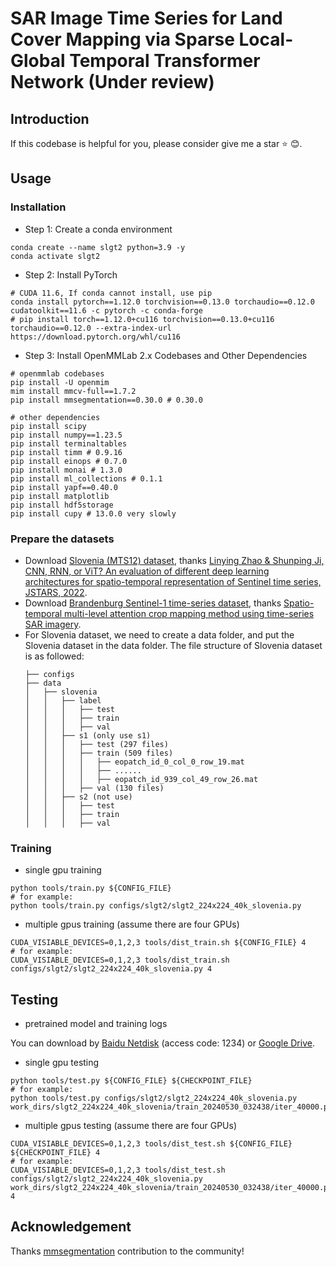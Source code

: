# SAR Image Time Series for Land Cover Mapping via Sparse Local-Global Temporal Transformer Network (Under review)

## Introduction
<!-- Due to the effective embedding of temporal information, time-series SAR images can acquire more abundant land covers information, thereby effectively enhancing the accuracy of land cover mapping. However, the significant introduction of temporal features greatly increases the redundancy of deep features. Simultaneously, capturing the multi-scale global-local features of time-series SAR images effectively while considering temporal features has a significant influence on time-series SAR land cover mapping. Motivated by these, a sparse local-global temporal transformer network (SL-GT2Net) is proposed for time-series SAR land cover mapping. Specifically, to address redundant features and extract multiscale discriminative spatial features, we propose the novel and effective sparse multi-scale local window multi-head self-attention block (SMLW-MHSA) and sparse multi-scale global window multi-head self-attention block (SMGW-MHSA). In SMGW-MHSA, each token within each window in the query can interact with globally shared keys and values, achieving linear computational complexity with respect to the number of tokens. Additionally, to further refine spatial-temporal features, we propose the spatial-temporal channel refinement block (STCRB). The experimental results on three publicly available benchmark time-series SAR datasets demonstrate that our SL-GT2Net exhibits outstanding competitiveness compared to other state-of-the-art methods. -->

If this codebase is helpful for you, please consider give me a star ⭐ 😊.


## Usage

### Installation

* Step 1: Create a conda environment

```shell
conda create --name slgt2 python=3.9 -y
conda activate slgt2
```

* Step 2: Install PyTorch

```shell
# CUDA 11.6, If conda cannot install, use pip
conda install pytorch==1.12.0 torchvision==0.13.0 torchaudio==0.12.0 cudatoolkit==11.6 -c pytorch -c conda-forge
# pip install torch==1.12.0+cu116 torchvision==0.13.0+cu116 torchaudio==0.12.0 --extra-index-url https://download.pytorch.org/whl/cu116
```

* Step 3: Install OpenMMLab 2.x Codebases and Other Dependencies

```shell
# openmmlab codebases
pip install -U openmim
mim install mmcv-full==1.7.2
pip install mmsegmentation==0.30.0 # 0.30.0

# other dependencies
pip install scipy
pip install numpy==1.23.5
pip install terminaltables
pip install timm # 0.9.16
pip install einops # 0.7.0
pip install monai # 1.3.0
pip install ml_collections # 0.1.1
pip install yapf==0.40.0
pip install matplotlib
pip install hdf5storage
pip install cupy # 13.0.0 very slowly
```
<!-- * Install mmseg
  * Please refer to [mmsegmentation](https://github.com/open-mmlab/mmsegmentation) to get installation guide. 
  * This repository is based on mmseg-0.30.0 and pytorch-1.12.0. -->
<!-- * Clone the repository -->
  <!-- ```shell
  git clone https://github.com/wanghao9610/TMANet.git
  cd TMANet
  pip install -e .
  ``` -->
### Prepare the datasets
  * Download [Slovenia (MTS12) dataset](http://gpcv.whu.edu.cn/data/dataset12/dataset12.html), thanks [Linying Zhao & Shunping Ji, CNN, RNN, or ViT? An evaluation of different deep learning architectures for spatio-temporal representation of Sentinel time series, JSTARS, 2022](https://ieeexplore.ieee.org/document/9940533). 
  * Download [Brandenburg Sentinel-1 time-series dataset](https://github.com/hanzhu97702/ISPRS_STMA), thanks [Spatio-temporal multi-level attention crop mapping method using time-series SAR imagery](https://www.sciencedirect.com/science/article/pii/S0924271623003210).
  * For Slovenia dataset, we need to create a data folder, and put the Slovenia dataset in the data folder. The file structure of Slovenia dataset is as followed: 
    ```none
    ├── configs
    ├── data                                                
    │   ├── slovenia                                      
    │   │   ├── label                                      
    │   │   │   ├── test                                     
    │   │   │   ├── train                                   
    │   │   │   ├── val                                     
    │   │   ├── s1 (only use s1)                                
    │   │   │   ├── test (297 files)                                     
    │   │   │   ├── train (509 files)                                   
    │   │   │   │   ├── eopatch_id_0_col_0_row_19.mat                 
    │   │   │   │   ├── ......                 
    │   │   │   │   ├── eopatch_id_939_col_49_row_26.mat                 
    │   │   │   ├── val (130 files)                                     
    │   │   ├── s2 (not use)                        
    │   │   │   ├── test                                     
    │   │   │   ├── train                                   
    │   │   │   ├── val                                     
    ```


### Training



- single gpu training

```shell
python tools/train.py ${CONFIG_FILE}  
# for example:
python tools/train.py configs/slgt2/slgt2_224x224_40k_slovenia.py
```

- multiple gpus training (assume there are four GPUs)


```shell
CUDA_VISIABLE_DEVICES=0,1,2,3 tools/dist_train.sh ${CONFIG_FILE} 4  
# for example:
CUDA_VISIABLE_DEVICES=0,1,2,3 tools/dist_train.sh configs/slgt2/slgt2_224x224_40k_slovenia.py 4
```


## Testing


- pretrained model and training logs

You can download by [Baidu Netdisk](https://pan.baidu.com/s/1kmdtT97en4wfaSRQLYYNlw) (access code: 1234) or [Google Drive](https://drive.google.com/drive/folders/1lqT1fFq_8w6FZH4e-BvXIY_EqFvd7iWI?usp=drive_link).

- single gpu testing

```shell
python tools/test.py ${CONFIG_FILE} ${CHECKPOINT_FILE}
# for example:
python tools/test.py configs/slgt2/slgt2_224x224_40k_slovenia.py work_dirs/slgt2_224x224_40k_slovenia/train_20240530_032438/iter_40000.pth
```

- multiple gpus testing (assume there are four GPUs)

```shell
CUDA_VISIABLE_DEVICES=0,1,2,3 tools/dist_test.sh ${CONFIG_FILE} ${CHECKPOINT_FILE} 4
# for example:
CUDA_VISIABLE_DEVICES=0,1,2,3 tools/dist_test.sh configs/slgt2/slgt2_224x224_40k_slovenia.py work_dirs/slgt2_224x224_40k_slovenia/train_20240530_032438/iter_40000.pth 4
```

<!-- ## Citation
  If you find TMANet is useful in your research, please consider citing:
  ```shell
  @inproceedings{wang2021temporal,
  title={Temporal memory attention for video semantic segmentation},
  author={Wang, Hao and Wang, Weining and Liu, Jing},
  booktitle={2021 IEEE International Conference on Image Processing (ICIP)},
  pages={2254--2258},
  year={2021},
  organization={IEEE}
  }
  ``` -->
## Acknowledgement
Thanks [mmsegmentation](https://mmsegmentation.readthedocs.io/zh-cn/0.x/index.html) contribution to the community!

<!-- 
# SAR Image Time Series for Land Cover Mapping via Sparse Local-Global Temporal Transformer Network

## Dataset 1 （Semantic Segmentation Based on Temporal Features: Learning of Temporal–Spatial Information From Time-Series SAR Images for Paddy Rice Mapping，TGRS，2022）

### 1. The training dataset are shared by google drive: https://drive.google.com/drive/folders/120X2tLv4-6pxIREOMFFGILId4R98gdWK?usp=sharing
### The dataset is generated from time-series Sentinel-1 SAR images in 2019 in AR,MS, MO, TN of the United States, and Cropland Data Layer (CDL) is used as the label data.
### 2. The time-series Sentinel-1 SAR images is preprocessed and downloaded by Google Earth Engine and the linke of the code can be found below: https://code.earthengine.google.com/49f8e2532075272a79883ad8fbf41ccb
### 3. Download two compressed files named 'src' and 'label' to your local computer and unzip them to the same directory.

## Dataset 2 (Multi-Temporal Sentinel-1/2 (MTS12) Dataset for Land Cover Classification, JSTARS, 2022) 
### - Download websites: http://gpcv.whu.edu.cn/data/dataset12/dataset12.html -->
